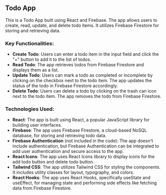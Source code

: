 ## Todo App

This is a Todo App built using React and Firebase. The app allows users to create, read, update, and delete todo items. It utilizes Firebase Firestore for storing and retrieving data.

### Key Functionalities:

- **Create Todo**: Users can enter a todo item in the input field and click the "+" button to add it to the list of todos.
- **Read Todo**: The app retrieves todos from Firebase Firestore and displays them as a list.
- **Update Todo**: Users can mark a todo as completed or incomplete by clicking on the checkbox next to the todo item. The app updates the status of the todo in Firebase Firestore accordingly.
- **Delete Todo**: Users can delete a todo by clicking on the trash can icon next to the todo item. The app removes the todo from Firebase Firestore.

### Technologies Used:

- **React**: The app is built using React, a popular JavaScript library for building user interfaces.
- **Firebase**: The app uses Firebase Firestore, a cloud-based NoSQL database, for storing and retrieving todo data.
- **Firebase Authentication** (not included in the code): The app doesn't include authentication, but Firebase Authentication can be integrated to add user authentication and secure access to the app.
- **React Icons**: The app uses React Icons library to display icons for the add todo button and delete todo button.
- **Tailwind CSS**: The app utilizes Tailwind CSS for styling the components. It includes utility classes for layout, typography, and colors.
- **React Hooks**: The app uses React Hooks, specifically useState and useEffect, for managing state and performing side effects like fetching data from Firebase Firestore.
